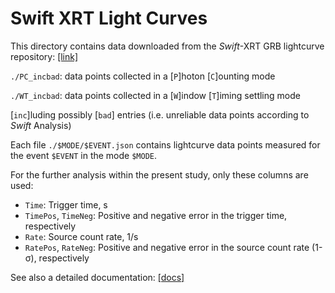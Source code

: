 # Swift XRT Light Curves
This directory contains data downloaded from the *Swift*-XRT GRB lightcurve repository: [[link]](https://www.swift.ac.uk/xrt_curves/)

`./PC_incbad`: data points collected in a [`P`]hoton [`C`]ounting mode

`./WT_incbad`: data points collected in a [`W`]indow [`T`]iming settling mode

 [`inc`]luding possibly [`bad`] entries (i.e. unreliable data points according to *Swift* Analysis)

Each file `./$MODE/$EVENT.json` contains lightcurve data points measured for the event `$EVENT` in the mode `$MODE`.

For the further analysis within the present study, only these columns are used:
- `Time`: Trigger time, s
- `TimePos`, `TimeNeg`:  Positive and negative error in the trigger time, respectively
- `Rate`: Source count rate, 1/s
- `RatePos`, `RateNeg`: Positive and negative error in the source count rate (1-σ), respectively

See also a detailed documentation: [[docs]](https://www.swift.ac.uk/xrt_curves/docs.php)
